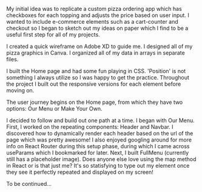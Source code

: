 My initial idea was to replicate a custom pizza ordering app which has checkboxes for each topping and adjusts the price based on user input. I wanted to include e-commerce elements such as a cart-counter and checkout so I began to sketch out my ideas on paper which I find to be a useful first step for all of my projects.

I created a quick wireframe on Adobe XD to guide me. I designed all of my pizza graphics in Canva. I organized all of my data in arrays in separate files.

I built the Home page and had some fun playing in CSS. 'Position' is not something I always utilize so I was happy to get the practice. Throughout the project I built out the responsive versions for each element before moving on. 

The user journey begins on the Home page, from which they have two options: Our Menu or Make Your Own.

I decided to follow and build out one path at a time. I began with Our Menu. 
First, I worked on the repeating components: Header and Navbar. I discovered how to dynamically render each header based on the url of the page which was pretty awesome! I also enjoyed googling around for more info on React Router during this setup phase, during which I came across useParams which I bookmarked for later.
Next, I built FullMenu (currently still has a placeholder image). Does anyone else love using the map method in React or is that just me? It's so statisfying to type out my element once they see it perfectly repeated and displayed on my screen!

To be continued...
